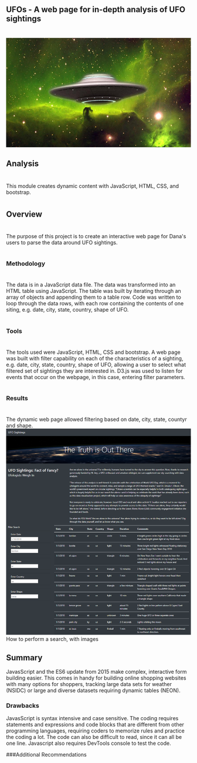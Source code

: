 ## UFOs - A web page for in-depth analysis of UFO sightings
#
![too hot to handle](https://github.com/jcsargis00/UFOs/blob/main/static/images/ufo.PNG)
## Analysis
#
This module creates dynamic content with JavaScript, HTML, CSS, and bootstrap.
#
## Overview
#
The purpose of this project is to create an interactive web page for Dana's users to parse the data
around UFO sightings.
#
### Methodology
#
The data is in a JavaScript data file.  The data was transformed into an HTML table using JavaScript.  The table was built by iterating through an array of objects and appending them to 
a table row.  Code was written to loop through the data rows, with each row containing the contents of one siting, e.g. date, city, state, country, shape of UFO.
#
### Tools
#
The tools used were JavaScript, HTML, CSS and bootstrap.  A web page was built with filter capability on each of the characteristics of a sighting, e.g. date, city, state, country, shape of UFO, allowing a user to select what filtered set of sightings they are interested in.  D3.js was used to listen for events that occur on the webpage, in this case, entering filter parameters. 
#
### Results
#
The dynamic web page allowed filtering based on date, city, state, countyr and shape.
![web page](https://github.com/jcsargis00/UFOs/blob/main/static/images/webpage.PNG)
How to perform a search, with images
## Summary
JavasScript and the ES6 update from 2015 make complex, interactive form building easier.
This comes in handy for building online shopping websites with many options for shoppers,
tracking large data sets for weather (NSIDC) or large and diverse datasets requiring 
dynamic tables (NEON).
### Drawbacks
JavasScript is syntax intensive and case sensitive.  The coding requires statements and expressions and
code blocks that are different from other programming languages, requiring coders to memorize rules and 
practice the coding a lot.  The code can also be difficult to read, since it can all be one line.  Javascript
also requires DevTools console to test the code.

###Additional Recommendations